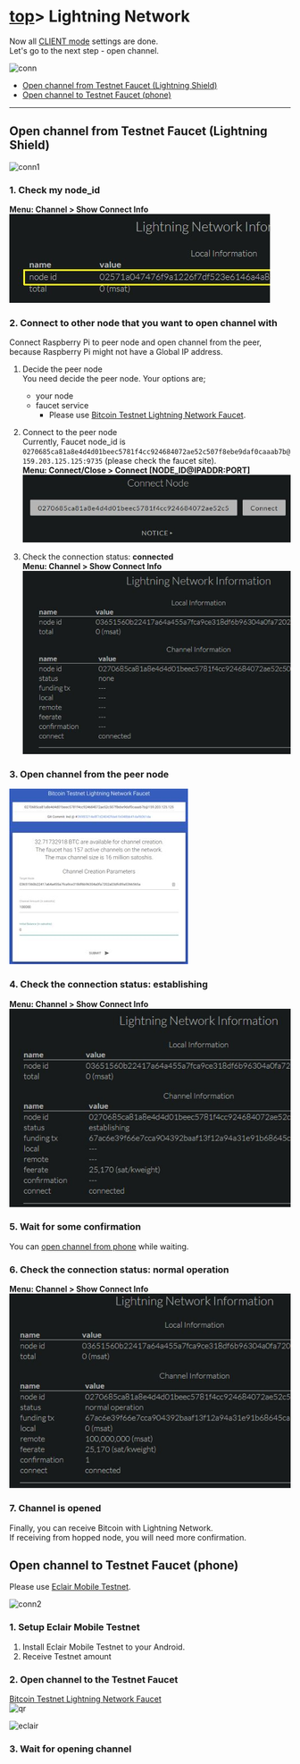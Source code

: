 # [top](index.html)> Lightning Network

Now all [CLIENT mode](setup_faq.md#client-mode) settings are done.  
Let's go to the next step - open channel.

![conn](images/setup_ln_conn.jpg)

* [Open channel from Testnet Faucet (Lightning Shield)](#open-channel-from-testnet-faucet-lightning-shield)
* [Open channel to Testnet Faucet (phone)](#open-channel-to-testnet-faucet-phone)


----

## Open channel from Testnet Faucet (Lightning Shield)

![conn1](images/setup_ln_conn1.jpg)

### 1. Check my node_id

**Menu: Channel > Show Connect Info**  
![show channel](images/ln_testnet01.jpg)

### 2. Connect to other node that you want to open channel with

   Connect Raspberry Pi to peer node and open channel from the peer, because Raspberry Pi might not have a Global IP address.

   1. Decide the peer node  
      You need decide the peer node. Your options are;
      * your node
      * faucet service  
        * Please use [Bitcoin Testnet Lightning Network Faucet](https://faucet.lightning.community/).

   2. Connect to the peer node  
      Currently, Faucet node_id is `0270685ca81a8e4d4d01beec5781f4cc924684072ae52c507f8ebe9daf0caaab7b@159.203.125.125:9735` (please check the faucet site).  
      **Menu: Connect/Close > Connect [NODE_ID@IPADDR:PORT]**  
      ![connect](images/ln_testnet02.jpg)

   3. Check the connection status: **connected**  
      **Menu: Channel > Show Connect Info**  
      ![show channel](images/ln_testnet03.jpg)

### 3. Open channel from the peer node

![testnet faucet](images/ln_testnet04.jpg)

### 4. Check the connection status: **establishing**

**Menu: Channel > Show Connect Info**  
![show channel](images/ln_testnet05.jpg)

### 5. Wait for some confirmation

You can [open channel from phone](#open-channel-to-testnet-faucet-phone) while waiting.

### 6. Check the connection status: **normal operation**  

**Menu: Channel > Show Connect Info**  
![show channel](images/ln_testnet06.jpg)

### 7. Channel is opened

Finally, you can receive Bitcoin with Lightning Network.  
If receiving from hopped node, you will need more confirmation.

## Open channel to Testnet Faucet (phone)

Please use [Eclair Mobile Testnet](https://play.google.com/store/apps/details?id=fr.acinq.eclair.wallet).

![conn2](images/setup_ln_conn2.jpg)

### 1. Setup Eclair Mobile Testnet

1. Install Eclair Mobile Testnet to your Android.
2. Receive Testnet amount

### 2. Open channel to the Testnet Faucet

[Bitcoin Testnet Lightning Network Faucet](https://faucet.lightning.community/)  
![qr](images/testnet_faucet.jpg)

![eclair](images/eclair_testnet_open.jpg)

### 3. Wait for opening channel
